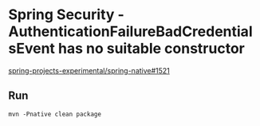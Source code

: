 # Spring Security - AuthenticationFailureBadCredentialsEvent has no suitable constructor
[spring-projects-experimental/spring-native#1521](https://github.com/spring-projects-experimental/spring-native/issues/1521)

## Run
`mvn -Pnative clean package`
